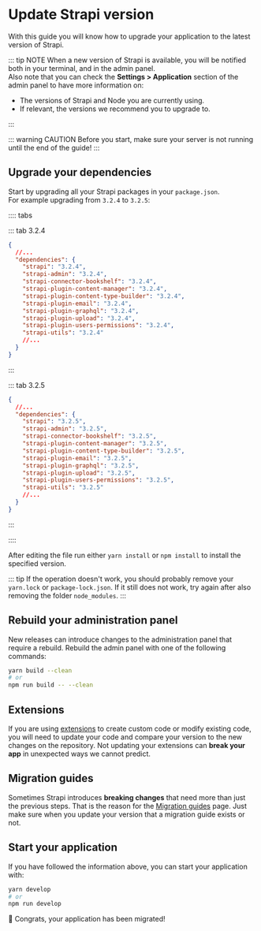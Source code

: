 # Update Strapi version

With this guide you will know how to upgrade your application to the latest version of Strapi.

::: tip NOTE
When a new version of Strapi is available, you will be notified both in your terminal, and in the admin panel. <br>
Also note that you can check the **Settings > Application** section of the admin panel to have more information on:

- The versions of Strapi and Node you are currently using.
- If relevant, the versions we recommend you to upgrade to.

:::

::: warning CAUTION
Before you start, make sure your server is not running until the end of the guide!
:::

## Upgrade your dependencies

Start by upgrading all your Strapi packages in your `package.json`.<br>
For example upgrading from `3.2.4` to `3.2.5`:

:::: tabs

::: tab 3.2.4

```json
{
  //...
  "dependencies": {
    "strapi": "3.2.4",
    "strapi-admin": "3.2.4",
    "strapi-connector-bookshelf": "3.2.4",
    "strapi-plugin-content-manager": "3.2.4",
    "strapi-plugin-content-type-builder": "3.2.4",
    "strapi-plugin-email": "3.2.4",
    "strapi-plugin-graphql": "3.2.4",
    "strapi-plugin-upload": "3.2.4",
    "strapi-plugin-users-permissions": "3.2.4",
    "strapi-utils": "3.2.4"
    //...
  }
}
```

:::

::: tab 3.2.5

```json
{
  //...
  "dependencies": {
    "strapi": "3.2.5",
    "strapi-admin": "3.2.5",
    "strapi-connector-bookshelf": "3.2.5",
    "strapi-plugin-content-manager": "3.2.5",
    "strapi-plugin-content-type-builder": "3.2.5",
    "strapi-plugin-email": "3.2.5",
    "strapi-plugin-graphql": "3.2.5",
    "strapi-plugin-upload": "3.2.5",
    "strapi-plugin-users-permissions": "3.2.5",
    "strapi-utils": "3.2.5"
    //...
  }
}
```

:::

::::

After editing the file run either `yarn install` or `npm install` to install the specified version.

::: tip
If the operation doesn't work, you should probably remove your `yarn.lock` or `package-lock.json`. If it still does not work, try again after also removing the folder `node_modules`.
:::

## Rebuild your administration panel

New releases can introduce changes to the administration panel that require a rebuild.
Rebuild the admin panel with one of the following commands:

```bash
yarn build --clean
# or
npm run build -- --clean
```

## Extensions

If you are using [extensions](../concepts/customization.md) to create custom code or modify existing code, you will need to update your code and compare your version to the new changes on the repository. Not updating your extensions can **break your app** in unexpected ways we cannot predict.

## Migration guides

Sometimes Strapi introduces **breaking changes** that need more than just the previous steps.
That is the reason for the [Migration guides](../migration-guide/README.md) page.
Just make sure when you update your version that a migration guide exists or not.

## Start your application

If you have followed the information above, you can start your application with:

```bash
yarn develop
# or
npm run develop
```

🎉 Congrats, your application has been migrated!
